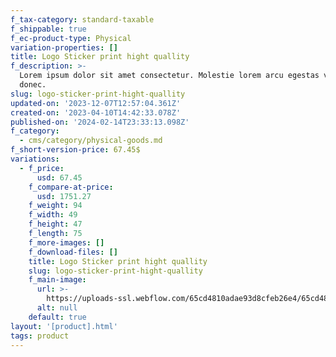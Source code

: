 ```yaml
---
f_tax-category: standard-taxable
f_shippable: true
f_ec-product-type: Physical
variation-properties: []
title: Logo Sticker print hight quallity
f_description: >-
  Lorem ipsum dolor sit amet consectetur. Molestie lorem arcu egestas varius
  donec.
slug: logo-sticker-print-hight-quallity
updated-on: '2023-12-07T12:57:04.361Z'
created-on: '2023-04-10T14:42:33.078Z'
published-on: '2024-02-14T23:33:13.098Z'
f_category:
  - cms/category/physical-goods.md
f_short-version-price: 67.45$
variations:
  - f_price:
      usd: 67.45
    f_compare-at-price:
      usd: 1751.27
    f_weight: 94
    f_width: 49
    f_height: 47
    f_length: 75
    f_more-images: []
    f_download-files: []
    title: Logo Sticker print hight quallity
    slug: logo-sticker-print-hight-quallity
    f_main-image:
      url: >-
        https://uploads-ssl.webflow.com/65cd4810adae93d8cfeb26e4/65cd4810adae93d8cfeb2817_Shop%20Image%203.jpg
      alt: null
    default: true
layout: '[product].html'
tags: product
---
```



